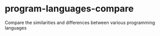 # program-languages-compare
Compare the similarities and differences between various programming languages
